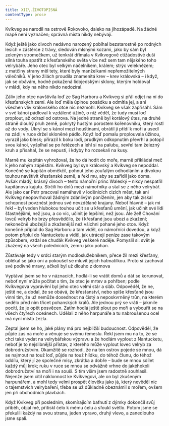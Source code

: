 ```yaml
---
title: XII\.ŽIVOTOPISNÁ
contentType: prose
---
```


Kvíkveg se narodil na ostrově Rokovoko, daleko na jihozápadě. Na žádné mapě není vyznačen; správná místa nikdy nebývají.

Když ještě jako divoch nedávno narozený pobíhal bezstarostně po rodných lesích v zástěrce z trávy, sledován mlsnými kozami, jako by sám byl zeleným stromečkem, už tenkrát dřímala v Kvíkvegově ctižádostivé duši silná touha spatřit z křesťanského světa více než sem tam nějakého toho velrybáře. Jeho otec byl velkým náčelníkem, králem; strýc veleknězem; z matčiny strany měl tety, které byly manželkami nepřemožitelných válečníků. V jeho žilách proudila znamenitá krev – krev královská – i když, jak se obávám, hodně pokažená lidojedskými sklony, kterým holdoval v mládí, kdy na něho nikdo nedozíral.

Záliv jeho otce navštívila loď ze Sag Harboru a Kvíkveg si přál odjet na ní do křesťanských zemí. Ale loď měla úplnou posádku a odmítla jej, a ani všechen vliv královského otce nic nezmohl. Kvíkveg se však zapřisáhl. Sám v své kánoi pádloval k vzdálené úžině, o níž věděl, že tudy musí loď proplout, až odrazí od ostrova. Na jedné straně byl korálový útes, na druhé straně dlouhý pruh země, pokrytý hustým porostem kořenovníku, který rostl až do vody. Ukryl se s kánoí mezi houštinami, obrátil ji přídí k moři a usedl na zádi; v ruce držel skloněné pádlo. Když loď pomalu proplouvala úžinou, vyrazil jako blesk; přirazil k boku lodi, prudkým odkopnutím převrhl a potopil svou kánoi, vyšplhal se po řetězech a lehl si na palubu, sevřel tam železný kruh a přísahal, že se nepustí, i kdyby ho rozsekali na kusy.

Marně mu kapitán vyhrožoval, že ho dá hodit do moře, marně přikládal meč k jeho nahým zápěstím. Kvíkveg byl syn královský a Kvíkveg se nepoddal. Konečně se kapitán obměkčil, pohnut jeho zoufalým odhodláním a divokou touhou navštívit křesťanské země, a řekl mu, aby se zařídil jako doma. Avšak mladý, krásný divoch – tento námořní princ Waleský – nikdy nespatřil kapitánovu kajutu. Strčili ho dolů mezi námořníky a stal se z něho velrybář. Ale jako car Petr pracoval namáhavě v loděnicích cizích měst, tak ani Kvíkveg neopovrhoval žádným zdánlivým ponížením, jen aby tak získal schopnost povznést jednou své nevzdělané krajany. Neboť hlavně – jak mi řekl – byl veden hlubokou touhou učit se u křesťanů umění, jak učinit své lidi šťastnějšími, než jsou, a co víc, učinit je lepšími, než jsou. Ale žel! Chování lovců velryb ho brzy přesvědčilo, že i křesťané jsou ubozí a zkažení; nekonečně ubožejší a zkaženější než všichni pohané jeho otce. Když konečně připlul do Sag Harboru a tam viděl, co námořníci dovedou, a když potom připlul do Nantucketu a viděl, jak utrácejí peníze zase takovým způsobem, vzdal se chudák Kvíkveg veškeré naděje. Pomyslil si: svět je zkažený na všech polednících, zemru jako pohan.

Zůstávaje tedy v srdci starým modloslužebníkem, přece žil mezi křesťany, oblékal se jako oni a pokoušel se mluvit jejich hatmatilkou. Proto si zachoval své podivné mravy, ačkoli byl už dlouho z domova

Vyptával jsem se ho v náznacích, hodlá-li se vrátit domů a dát se korunovat, neboť nyní může počítat s tím, že otec je mrtev a pohřben; podle Kvíkvegova vyprávění byl jeho otec velmi stár a sláb. Odpověděl, že ne, ještě ne, a dodal, že se obává, že křesťanství, nebo spíše křesťané jsou vinni tím, že už nemůže dosednout na čistý a neposkvrněný trůn, na kterém sedělo před ním třicet pohanských králů. Ale jednou prý se vrátí – jakmile pocítí, že je opět posvěcen. Zatím hodlá ještě plout po moři a vybouřit se na všech čtyřech oceánech. Udělali z něho harpunáře a tu nabroušenou ocel má nyní místo žezla.

Zeptal jsem se ho, jaké plány má pro nejbližší budoucnost. Odpověděl, že půjde zas na moře a věnuje se svému řemeslu. Řekl jsem mu na to, že se chci také vydat na velrybářskou výpravu a že hodlám vyplout z Nantucketu, neboť je to nejslibnější přístav, z kterého může vyplout lovec velryb za dobrodružstvím. Okamžitě se rozhodl, že na ten ostrov pojede se mnou, dá se najmout na touž loď, půjde na touž hlídku, do téhož člunu, do téhož oddílu, který jí ze společné mísy, zkrátka a dobře – bude se mnou sdílet každý můj krok; ruku v ruce se mnou se odvážně vrhne do jakéhokoli dobrodružství na moři i na souši. S tím vším jsem radostně souhlasil. Nejenže jsem cítil náklonnost ke Kvíkvegovi, ale on byl zkušeným harpunářem, a mohl tedy velmi prospět člověku jako já, který nevěděl nic o tajemstvích velrybaření, třeba se už důkladně obeznámil s mořem, ovšem jen při obchodních plavbách.

Když Kvíkveg při posledním, skomírajícím bafnutí z dýmky dokončil svůj příběh, objal mě, přitiskl čelo k mému čelu a sfoukl světlo. Potom jsme se překulili každý na svou stranu, jeden vpravo, druhý vlevo, a zanedlouho jsme spali.
